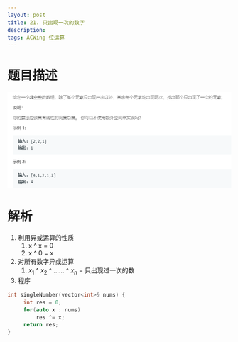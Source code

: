 ```yaml
---
layout: post
title: 21. 只出现一次的数字
description: 
tags: ACWing 位运算
---
```


# 题目描述
![](/images/posts/acwing/2.png)

# 解析
1. 利用异或运算的性质
   1. x ^ x = 0
   2. x ^ 0 = x
2. 对所有数字异或运算
   1. $x_1$  ^ $x_2$ ^ …… ^ $x_n$ = 只出现过一次的数 
3. 程序
```cpp
int singleNumber(vector<int>& nums) {
     int res = 0;
     for(auto x : nums)
         res ^= x;
     return res;
}
```